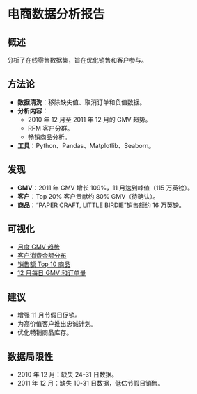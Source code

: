 # 电商数据分析报告

## 概述
分析了在线零售数据集，旨在优化销售和客户参与。

## 方法论
- **数据清洗**：移除缺失值、取消订单和负值数据。
- **分析内容**：
  - 2010 年 12 月至 2011 年 12 月的 GMV 趋势。
  - RFM 客户分群。
  - 畅销商品分析。
- **工具**：Python、Pandas、Matplotlib、Seaborn。

## 发现
- **GMV**：2011 年 GMV 增长 109%，11 月达到峰值（115 万英镑）。
- **客户**：Top 20% 客户贡献约 80% GMV（待确认）。
- **商品**：“PAPER CRAFT, LITTLE BIRDIE”销售额约 16 万英镑。

## 可视化
- [月度 GMV 趋势](figures/monthly_gmv_trend.png)
- [客户消费金额分布](figures/monetary_distribution.png)
- [销售额 Top 10 商品](figures/top_10_products.png)
- [12 月每日 GMV 和订单量](figures/december_gmv_orders.png)

## 建议
- 增强 11 月节假日促销。
- 为高价值客户推出忠诚计划。
- 优化畅销商品库存。

## 数据局限性
- 2010 年 12 月：缺失 24-31 日数据。
- 2011 年 12 月：缺失 10-31 日数据，低估节假日销售。
